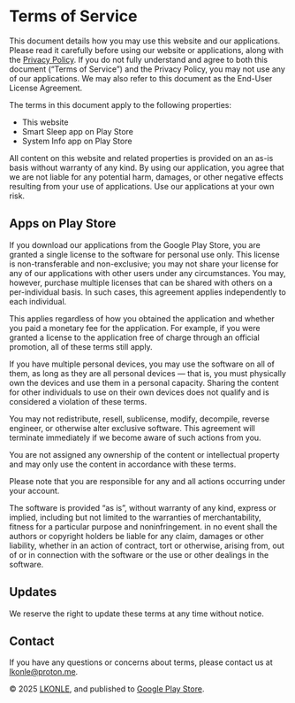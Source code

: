 # Terms of Service

This document details how you may use this website and our applications. Please read it carefully before using our website or applications, along with the [Privacy Policy](privacy.md). If you do not fully understand and agree to both this document (“Terms of Service”) and the Privacy Policy, you may not use any of our applications. We may also refer to this document as the End-User License Agreement.

The terms in this document apply to the following properties:
- This website
- Smart Sleep app on Play Store
- System Info app on Play Store

All content on this website and related properties is provided on an as-is basis without warranty of any kind. By using our application, you agree that we are not liable for any potential harm, damages, or other negative effects resulting from your use of applications. Use our applications at your own risk.

## Apps on Play Store

If you download our applications from the Google Play Store, you are granted a single license to the software for personal use only. This license is non-transferable and non-exclusive; you may not share your license for any of our applications with other users under any circumstances. You may, however, purchase multiple licenses that can be shared with others on a per-individual basis. In such cases, this agreement applies independently to each individual.

This applies regardless of how you obtained the application and whether you paid a monetary fee for the application. For example, if you were granted a license to the application free of charge through an official promotion, all of these terms still apply.

If you have multiple personal devices, you may use the software on all of them, as long as they are all personal devices — that is, you must physically own the devices and use them in a personal capacity. Sharing the content for other individuals to use on their own devices does not qualify and is considered a violation of these terms.

You may not redistribute, resell, sublicense, modify, decompile, reverse engineer, or otherwise alter exclusive software. This agreement will terminate immediately if we become aware of such actions from you.

You are not assigned any ownership of the content or intellectual property and may only use the content in accordance with these terms.

Please note that you are responsible for any and all actions occurring under your account.

The software is provided “as is”, without warranty of any kind, express or implied, including but not limited to the warranties of merchantability, fitness for a particular purpose and noninfringement. in no event shall the authors or copyright holders be liable for any claim, damages or other liability, whether in an action of contract, tort or otherwise, arising from, out of or in connection with the software or the use or other dealings in the software.

## Updates
We reserve the right to update these terms at any time without notice.

## Contact
If you have any questions or concerns about terms, please contact us at [lkonle@proton.me](mailto:lkonle@proton.me).

© 2025 [LKONLE](mailto:lkonle@proton.me), and published to [Google Play Store](https://play.google.com/store/apps/details?id=com.lkonlesoft.smartsleep).
